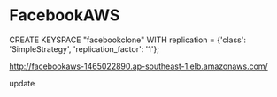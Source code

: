 ﻿# FacebookAWS
CREATE KEYSPACE "facebookclone" WITH replication = {'class': 'SimpleStrategy', 'replication_factor': '1'};

http://facebookaws-1465022890.ap-southeast-1.elb.amazonaws.com/

update
